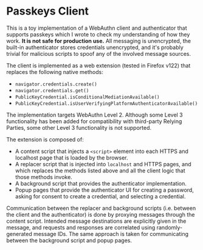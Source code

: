 # Passkeys Client

This is a toy implementation of a WebAuthn client and authenticator that supports passkeys which I wrote to check my understanding of how they work. **It is not safe for production use.** All messaging is unencrypted, the built-in authenticator stores credentials unencrypted, and it's probably trivial for malicious scripts to spoof any of the involved message sources.

The client is implemented as a web extension (tested in Firefox v122) that replaces the following native methods:

- `navigator.credentials.create()`
- `navigator.credentials.get()`
- `PublicKeyCredential.isConditionalMediationAvailable()`
- `PublicKeyCredential.isUserVerifyingPlatformAuthenticatorAvailable()`

The implementation targets WebAuthn Level 2. Although some Level 3 functionality has been added for compatibility with third-party Relying Parties, some other Level 3 functionality is not supported.

The extension is composed of:

- A content script that injects a `<script>` element into each HTTPS and localhost page that is loaded by the browser.
- A replacer script that is injected into `localhost` and HTTPS pages, and which replaces the methods listed above and all the client logic that those methods invoke.
- A background script that provides the authenticator implementation.
- Popup pages that provide the authenticator UI for creating a password, asking for consent to create a credential, and selecting a credential.

Communication between the replacer and background scripts (i.e. between the client and the authenticator) is done by proxying messages through the content script. Intended message destinations are explicitly given in the message, and requests and responses are correlated using randomly-generated message IDs. The same approach is taken for communicating between the background script and popup pages.
